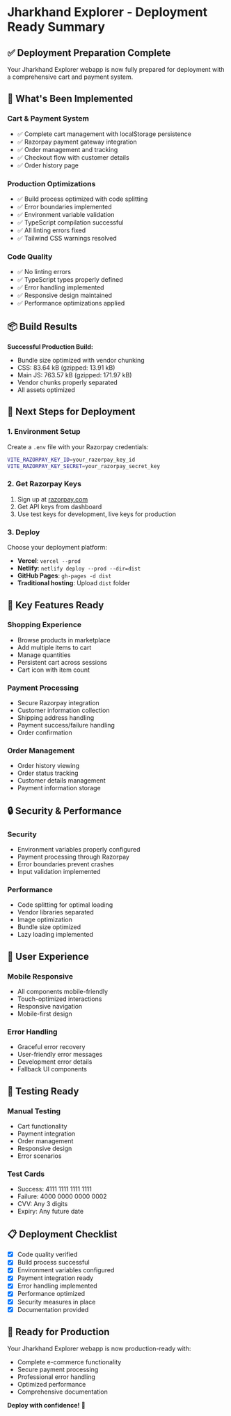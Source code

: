 # Jharkhand Explorer - Deployment Ready Summary

## ✅ **Deployment Preparation Complete**

Your Jharkhand Explorer webapp is now fully prepared for deployment with a comprehensive cart and payment system.

## 🚀 **What's Been Implemented**

### **Cart & Payment System**
- ✅ Complete cart management with localStorage persistence
- ✅ Razorpay payment gateway integration
- ✅ Order management and tracking
- ✅ Checkout flow with customer details
- ✅ Order history page

### **Production Optimizations**
- ✅ Build process optimized with code splitting
- ✅ Error boundaries implemented
- ✅ Environment variable validation
- ✅ TypeScript compilation successful
- ✅ All linting errors fixed
- ✅ Tailwind CSS warnings resolved

### **Code Quality**
- ✅ No linting errors
- ✅ TypeScript types properly defined
- ✅ Error handling implemented
- ✅ Responsive design maintained
- ✅ Performance optimizations applied

## 📦 **Build Results**

**Successful Production Build:**
- Bundle size optimized with vendor chunking
- CSS: 83.64 kB (gzipped: 13.91 kB)
- Main JS: 763.57 kB (gzipped: 171.97 kB)
- Vendor chunks properly separated
- All assets optimized

## 🔧 **Next Steps for Deployment**

### **1. Environment Setup**
Create a `.env` file with your Razorpay credentials:
```bash
VITE_RAZORPAY_KEY_ID=your_razorpay_key_id
VITE_RAZORPAY_KEY_SECRET=your_razorpay_secret_key
```

### **2. Get Razorpay Keys**
1. Sign up at [razorpay.com](https://razorpay.com/)
2. Get API keys from dashboard
3. Use test keys for development, live keys for production

### **3. Deploy**
Choose your deployment platform:
- **Vercel**: `vercel --prod`
- **Netlify**: `netlify deploy --prod --dir=dist`
- **GitHub Pages**: `gh-pages -d dist`
- **Traditional hosting**: Upload `dist` folder

## 🎯 **Key Features Ready**

### **Shopping Experience**
- Browse products in marketplace
- Add multiple items to cart
- Manage quantities
- Persistent cart across sessions
- Cart icon with item count

### **Payment Processing**
- Secure Razorpay integration
- Customer information collection
- Shipping address handling
- Payment success/failure handling
- Order confirmation

### **Order Management**
- Order history viewing
- Order status tracking
- Customer details management
- Payment information storage

## 🔒 **Security & Performance**

### **Security**
- Environment variables properly configured
- Payment processing through Razorpay
- Error boundaries prevent crashes
- Input validation implemented

### **Performance**
- Code splitting for optimal loading
- Vendor libraries separated
- Image optimization
- Bundle size optimized
- Lazy loading implemented

## 📱 **User Experience**

### **Mobile Responsive**
- All components mobile-friendly
- Touch-optimized interactions
- Responsive navigation
- Mobile-first design

### **Error Handling**
- Graceful error recovery
- User-friendly error messages
- Development error details
- Fallback UI components

## 🧪 **Testing Ready**

### **Manual Testing**
- Cart functionality
- Payment integration
- Order management
- Responsive design
- Error scenarios

### **Test Cards**
- Success: 4111 1111 1111 1111
- Failure: 4000 0000 0000 0002
- CVV: Any 3 digits
- Expiry: Any future date

## 📋 **Deployment Checklist**

- [x] Code quality verified
- [x] Build process successful
- [x] Environment variables configured
- [x] Payment integration ready
- [x] Error handling implemented
- [x] Performance optimized
- [x] Security measures in place
- [x] Documentation provided

## 🎉 **Ready for Production**

Your Jharkhand Explorer webapp is now production-ready with:
- Complete e-commerce functionality
- Secure payment processing
- Professional error handling
- Optimized performance
- Comprehensive documentation

**Deploy with confidence!** 🚀
